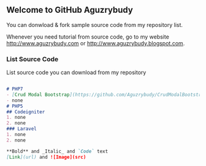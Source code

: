 ## Welcome to GitHub Aguzrybudy

You can donwload & fork sample source code from my repository list.

Whenever you need tutorial from source code, go to my website http://www.aguzrybudy.com or http://www.aguzrybudy.blogspot.com.

### List Source Code

List source code you can download from my repository 

```markdown

# PHP7
- [Crud Modal Bootstrap](https://github.com/Aguzrybudy/CrudModalBootstrap)
- none
# PHP5
## Codeigniter
1. none
2. none
### Laravel
1. none
2. none

**Bold** and _Italic_ and `Code` text
[Link](url) and ![Image](src)

```

